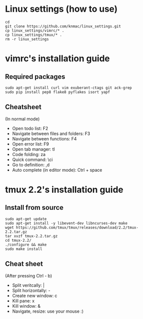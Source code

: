 # Linux settings (how to use)
```
cd
git clone https://github.com/knmac/linux_settings.git
cp linux_settings/vimrc/* .
cp linux_settings/tmux/* .
rm -r linux_settings
```


# vimrc's installation guide
## Required packages
```
sudo apt-get install curl vim exuberant-ctags git ack-grep
sudo pip install pep8 flake8 pyflakes isort yapf
```

## Cheatsheet
(In normal mode)
* Open todo list: F2
* Navigate between files and folders: F3
* Navigate between functions: F4
* Open error list: F9
* Open tab manager: tl
* Code folding: za
* Quick command: \ci
* Go to definition: ,d
* Auto complete (in editor mode): Ctrl + space


# tmux 2.2's installation guide
## Install from source
```
sudo apt-get update
sudo apt-get install -y libevent-dev libncurses-dev make
wget https://github.com/tmux/tmux/releases/download/2.2/tmux-2.2.tar.gz
tar xvzf tmux-2.2.tar.gz
cd tmux-2.2/
./configure && make
sudo make install
```

## Cheat sheet
(After pressing Ctrl - b)
* Split veritcally: |
* Split horizontally: -
* Create new window: c
* Kill pane: x
* Kill window: &
* Navigate, resize: use your mouse :)
